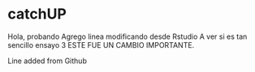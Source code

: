 # catchUP
Hola, probando
Agrego linea modificando desde Rstudio
A ver si es tan sencillo ensayo 3 ESTE FUE UN CAMBIO IMPORTANTE. 

Line added from Github

